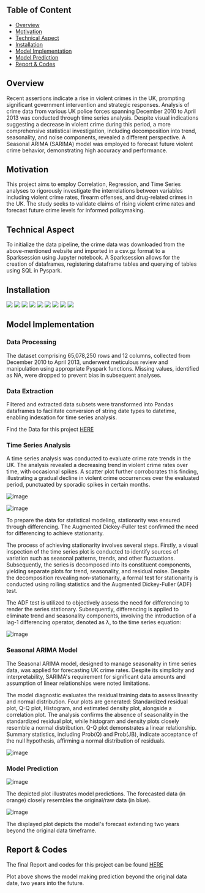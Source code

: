 ## Table of Content
- [Overview](#overview)
- [Motivation](#motivation)
- [Technical Aspect](#technical-aspect)
- [Installation](#installation)
- [Model Implementation](#model-implementation)
- [Model Prediction](#model-prediction)
- [Report & Codes](#report--codes)

## Overview
Recent assertions indicate a rise in violent crimes in the UK, prompting significant government intervention and strategic responses. Analysis of crime data from various UK police forces spanning December 2010 to April 2013 was conducted through time series analysis. Despite visual indications suggesting a decrease in violent crime during this period, a more comprehensive statistical investigation, including decomposition into trend, seasonality, and noise components, revealed a different perspective. A Seasonal ARIMA (SARIMA) model was employed to forecast future violent crime behavior, demonstrating high accuracy and performance.

## Motivation
This project aims to employ Correlation, Regression, and Time Series analyses to rigorously investigate the interrelations between variables including violent crime rates, firearm offenses, and drug-related crimes in the UK. The study seeks to validate claims of rising violent crime rates and forecast future crime levels for informed policymaking.

## Technical Aspect
To initialize the data pipeline, the crime data was downloaded from the above-mentioned website and imported in a csv.gz format to a Sparksession using Jupyter notebook. A Sparksession allows for the creation of dataframes, registering dataframe tables and querying of tables using SQL in Pyspark.

## Installation
<div>
<img src="https://img.shields.io/badge/-Spark_SQL-E25A1C?&style=for-the-badge&logo=Apache-Spark&logoColor=white" />
<img src="https://img.shields.io/badge/-PySpark-E25A1C?&style=for-the-badge&logo=Apache-Spark&logoColor=white" />
<img src="https://img.shields.io/badge/-NumPy-013243?&style=for-the-badge&logo=NumPy&logoColor=white" />
<img src="https://img.shields.io/badge/-Seaborn-388E3C?&style=for-the-badge&logo=Seaborn&logoColor=white" />
<img src="https://img.shields.io/badge/-Matplotlib-377EB8?&style=for-the-badge&logo=Python&logoColor=white" />
<img src="https://img.shields.io/badge/-Pandas-150458?&style=for-the-badge&logo=Pandas&logoColor=white" />
<img src="https://img.shields.io/badge/-OpenCV-5C3EE8?&style=for-the-badge&logo=OpenCV&logoColor=white" />
<img src="https://img.shields.io/badge/-Statsmodels-007ACC?&style=for-the-badge" />
<img src="https://img.shields.io/badge/-itertools-007ACC?&style=for-the-badge" />
</div>

## Model Implementation

### Data Processing
The dataset comprising 65,078,250 rows and 12 columns, collected from December 2010 to April 2013, underwent meticulous review and manipulation using appropriate Pyspark functions. Missing values, identified as NA, were dropped to prevent bias in subsequent analyses.

### Data Extraction
Filtered and extracted data subsets were transformed into Pandas dataframes to facilitate conversion of string date types to datetime, enabling indexation for time series analysis.

Find the Data for this project [HERE](https://data.police.uk/)

### Time Series Analysis
A time series analysis was conducted to evaluate crime rate trends in the UK. The analysis revealed a decreasing trend in violent crime rates over time, with occasional spikes. A scatter plot further corroborates this finding, illustrating a gradual decline in violent crime occurrences over the evaluated period, punctuated by sporadic spikes in certain months.

![image](https://github.com/Mattdozie/Forecasting-Future-Trends-SARIMA-Modeling-of-Violent-Crime-in-the-UK/assets/100968289/e18550d5-275b-4a5c-9361-20db3e01779b)


![image](https://github.com/Mattdozie/Forecasting-Future-Trends-SARIMA-Modeling-of-Violent-Crime-in-the-UK/assets/100968289/8928e772-fbd5-42ca-b72f-2dfd0c2bf713)

To prepare the data for statistical modeling, stationarity was ensured through differencing. The Augmented Dickey-Fuller test confirmed the need for differencing to achieve stationarity.

The process of achieving stationarity involves several steps. Firstly, a visual inspection of the time series plot is conducted to identify sources of variation such as seasonal patterns, trends, and other fluctuations. Subsequently, the series is decomposed into its constituent components, yielding separate plots for trend, seasonality, and residual noise. Despite the decomposition revealing non-stationarity, a formal test for stationarity is conducted using rolling statistics and the Augmented Dickey-Fuller (ADF) test.

The ADF test is utilized to objectively assess the need for differencing to render the series stationary. Subsequently, differencing is applied to eliminate trend and seasonality components, involving the introduction of a lag-1 differencing operator, denoted as λ, to the time series equation:


![image](https://github.com/Mattdozie/Forecasting-Future-Trends-SARIMA-Modeling-of-Violent-Crime-in-the-UK/assets/100968289/f5e05a44-e1ca-4d3f-9c4a-bca3fbb258f5)


### Seasonal ARIMA Model
The Seasonal ARIMA model, designed to manage seasonality in time series data, was applied for forecasting UK crime rates. Despite its simplicity and interpretability, SARIMA's requirement for significant data amounts and assumption of linear relationships were noted limitations.

The model diagnostic evaluates the residual training data to assess linearity and normal distribution. Four plots are generated: Standardized residual plot, Q-Q plot, Histogram, and estimated density plot, alongside a correlation plot. The analysis confirms the absence of seasonality in the standardized residual plot, while histogram and density plots closely resemble a normal distribution. Q-Q plot demonstrates a linear relationship. Summary statistics, including Prob(Q) and Prob(JB), indicate acceptance of the null hypothesis, affirming a normal distribution of residuals.


![image](https://github.com/Mattdozie/Forecasting-Future-Trends-SARIMA-Modeling-of-Violent-Crime-in-the-UK/assets/100968289/586adfae-2c0e-4c51-8fc6-db1d86ee6f40)

### Model Prediction

![image](https://github.com/Mattdozie/Forecasting-Future-Trends-SARIMA-Modeling-of-Violent-Crime-in-the-UK/assets/100968289/90b3986d-0cbc-45c1-b84b-e758972eadc0)

The depicted plot illustrates model predictions. The forecasted data (in orange) closely resembles the original/raw data (in blue).

![image](https://github.com/Mattdozie/Forecasting-Future-Trends-SARIMA-Modeling-of-Violent-Crime-in-the-UK/assets/100968289/faeaa9ef-89d1-44a4-8b4c-526f853a6a74)

The displayed plot depicts the model's forecast extending two years beyond the original data timeframe.

## Report & Codes
The final Report and codes for this project can be found [HERE]([insert_link_here](https://github.com/Mattdozie/Forecasting-Future-Trends-SARIMA-Modeling-of-Violent-Crime-in-the-UK/blob/main/Forecasting-Future-Trends-SARIMA-Modeling-of-Violent-Crime-in-the-UK-%20Codes.ipynb)https://github.com/Mattdozie/Forecasting-Future-Trends-SARIMA-Modeling-of-Violent-Crime-in-the-UK/blob/main/Forecasting-Future-Trends-SARIMA-Modeling-of-Violent-Crime-in-the-UK-%20Codes.ipynb)

Plot above shows the model making prediction beyond the original data date, two years into the future.
